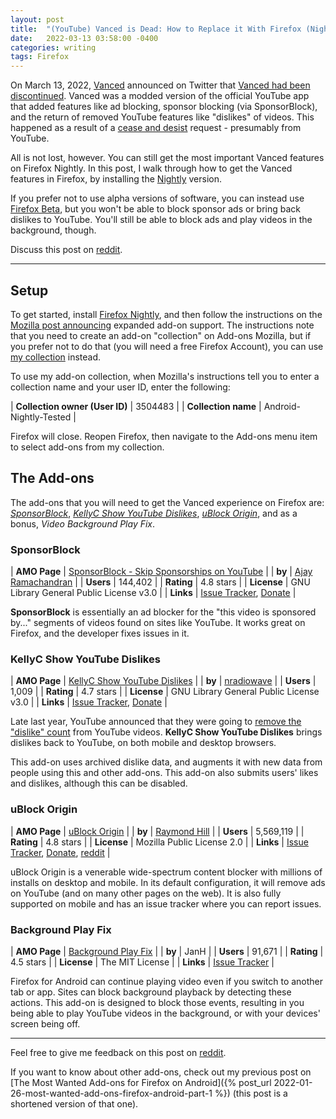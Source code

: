 ```yaml
---
layout: post
title:  "(YouTube) Vanced is Dead: How to Replace it With Firefox (Nightly)"
date:   2022-03-13 03:58:00 -0400
categories: writing
tags: Firefox
---
```


On March 13, 2022, [Vanced](https://vancedapp.com/) announced on Twitter that [Vanced had been discontinued](https://twitter.com/YTVanced/status/1503052250268286980). Vanced was a modded version of the official YouTube app that added features like ad blocking, sponsor blocking (via SponsorBlock), and the return of removed YouTube features like "dislikes" of videos. This happened as a result of a [cease and desist](https://twitter.com/linuxct/status/1503081083486810120) request - presumably from YouTube.

All is not lost, however. You can still get the most important Vanced features on Firefox Nightly. In this post, I walk through how to get the Vanced features in Firefox, by installing the [Nightly](https://play.google.com/store/apps/details?id=org.mozilla.fenix "Firefox Nightly on Google Play") version.

If you prefer not to use alpha versions of software, you can instead use [Firefox Beta](https://play.google.com/store/apps/details?id=org.mozilla.firefox_beta), but you won't be able to block sponsor ads or bring back dislikes to YouTube. You'll still be able to block ads and play videos in the background, though.

Discuss this post on [reddit](#).

* * *

## Setup

To get started, install [Firefox Nightly](https://play.google.com/store/apps/details?id=org.mozilla.fenix "Firefox Nightly on Google Play"), and then follow the instructions on the [Mozilla post announcing](https://blog.mozilla.org/addons/2020/09/29/expanded-extension-support-in-firefox-for-android-nightly/) expanded add-on support. The instructions note that you need to create an add-on "collection" on Add-ons Mozilla, but if you prefer not to do that (you will need a free Firefox Account), you can use [my collection](https://addons.mozilla.org/firefox/collections/3504483/Android-Nightly-Tested/ "Add-ons tested to work well in Firefox Nightly for Android.") instead.

To use my add-on collection, when Mozilla's instructions tell you to enter a collection name and your user ID, enter the following:

| **Collection owner (User ID)**  | 3504483  |
| **Collection name**  | Android-Nightly-Tested  |

Firefox will close. Reopen Firefox, then navigate to the Add-ons menu item to select add-ons from my collection.

## The Add-ons

The add-ons that you will need to get the Vanced experience on Firefox are: *[SponsorBlock](#sponsorblock)*, *[KellyC Show YouTube Dislikes](#kellyc-show-youtube-dislikes)*, *[uBlock Origin](#ublock-origin)*, and as a bonus, *Video Background Play Fix*.

### SponsorBlock

| **AMO Page**  | [SponsorBlock - Skip Sponsorships on YouTube](https://addons.mozilla.org/firefox/addon/sponsorblock/)  |
| **by**  | [Ajay Ramachandran](https://ajay.app)  |
| **Users**  | 144,402  |
| **Rating**  | 4.8 stars  |
| **License**  | GNU Library General Public License v3.0  |
| **Links**  | [Issue Tracker](https://github.com/ajayyy/SponsorBlock/issues), [Donate](https://sponsor.ajay.app/donate/)  |

**SponsorBlock** is essentially an ad blocker for the "this video is sponsored by..." segments of videos found on sites like YouTube. It works great on Firefox, and the developer fixes issues in it.

### KellyC Show YouTube Dislikes

| **AMO Page**  | [KellyC Show YouTube Dislikes](https://addons.mozilla.org/firefox/addon/return-youtube-dislike/)  |
| **by**  | [nradiowave](https://nradiowave.catface.ru)  |
| **Users**  | 1,009  |
| **Rating**  | 4.7 stars  |
| **License**  | GNU Library General Public License v3.0  |
| **Links**  | [Issue Tracker](https://github.com/NC22/KellyC-Show-YouTube-Dislikes/issues), [Donate](https://nradiowave.catface.ru)  |

Late last year, YouTube announced that they were going to [remove the "dislike" count](https://blog.youtube/news-and-events/update-to-youtube/ "An update to dislikes on YouTube") from YouTube videos. **KellyC Show YouTube Dislikes** brings dislikes back to YouTube, on both mobile and desktop browsers.

This add-on uses archived dislike data, and augments it with new data from people using this and other add-ons. This add-on also submits users' likes and dislikes, although this can be disabled.

### uBlock Origin

| **AMO Page**  | [uBlock Origin](https://addons.mozilla.org/android/addon/ublock-origin/)  |
| **by**  | [Raymond Hill](https://twitter.com/gorhill)  |
| **Users**  |     5,569,119  |
| **Rating**  | 4.8 stars  |
| **License**  |     Mozilla Public License 2.0  |
| **Links**  | [Issue Tracker](https://github.com/uBlockOrigin/uBlock-issues/issues), [Donate](https://github.com/gorhill/uBlock/wiki/Why-don%27t-you-accept-donations%3F), [reddit](https://www.reddit.com/r/uBlockOrigin/)  |

uBlock Origin is a venerable wide-spectrum content blocker with millions of installs on desktop and mobile. In its default configuration, it will remove ads on YouTube (and on many other pages on the web). It is also fully supported on mobile and has an issue tracker where you can report issues.

###  Background Play Fix

| **AMO Page**  | [Background Play Fix](https://addons.mozilla.org/android/addon/video-background-play-fix/)  |
| **by**  | JanH  |
| **Users**  |     91,671  |
| **Rating**  | 4.5 stars  |
| **License**  |     The MIT License  |
| **Links**  | [Issue Tracker](https://github.com/mozilla/video-bg-play/issues)  |

Firefox for Android can continue playing video even if you switch to another tab or app. Sites can block background playback by detecting these actions. This add-on is designed to block those events, resulting in you being able to play YouTube videos in the background, or with your devices' screen being off.

---

Feel free to give me feedback on this post on [reddit](#). 

If you want to know about other add-ons, check out my previous post on [The Most Wanted Add-ons for Firefox on Android]({% post_url 2022-01-26-most-wanted-add-ons-firefox-android-part-1 %}) (this post is a shortened version of that one).